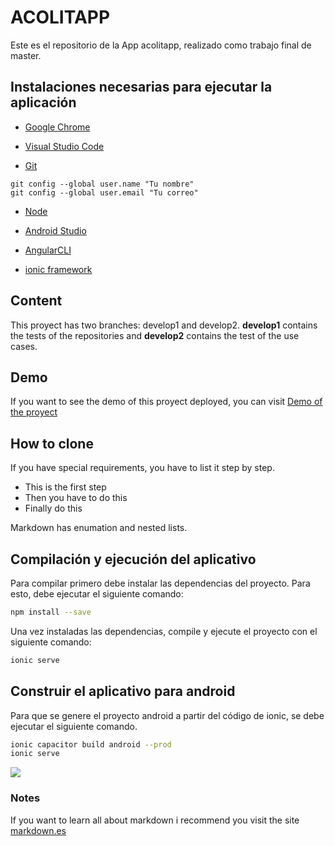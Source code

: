 # ACOLITAPP
Este es el repositorio de la App acolitapp, realizado como trabajo final de master.


## Instalaciones necesarias para ejecutar la aplicación

* [Google Chrome](https://www.google.com/chrome/)

* [Visual Studio Code](https://code.visualstudio.com/)

* [Git](https://git-scm.com/)
```
git config --global user.name "Tu nombre"
git config --global user.email "Tu correo"
```
* [Node](https://nodejs.org/es/)

* [Android Studio](https://developer.android.com/studio/?gclid=Cj0KCQjwhb36BRCfARIsAKcXh6GRXJN_hJrabNpOE94384hWx1uh4qPgqVQBiZJMkDEcNUgTQf3UwZoaAr-ZEALw_wcB&gclsrc=aw.ds)

* [AngularCLI](https://cli.angular.io/)

* [ionic framework](https://ionicframework.com/)


## Content
This proyect has two branches: develop1 and develop2. **develop1** contains the tests of the repositories and **develop2** contains the test of the use cases.

## Demo
If you want to see the demo of this proyect deployed, you can visit [Demo of the proyect](https://anabelisa.co/tips-para-hacer-un-buen-readme-md/)

## How to clone
If you have special requirements, you have to list it step by step.
* This is the first step
* Then you have to do this
* Finally do this

Markdown has enumation and nested lists.

## Compilación y ejecución del aplicativo 
Para compilar primero debe instalar las dependencias del proyecto. Para esto, debe ejecutar el siguiente comando:
```bash
npm install --save
```
Una vez instaladas las dependencias, compile y ejecute el proyecto con el siguiente comando:
```bash
ionic serve
```

## Construir el aplicativo para android

Para que se genere el proyecto android a partir del código de ionic, se debe ejecutar el siguiente comando.

```bash
ionic capacitor build android --prod
ionic serve
```


![](/preview.jpg)

### Notes
If you want to learn all about markdown i recommend you visit the site [markdown.es](https://markdown.es/sintaxis-markdown/)
